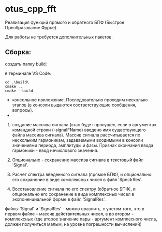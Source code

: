 # otus_cpp_fft

Реализация функций прямого и обратного БПФ (Быстрое Преобразование Фурье).

Для работы не требуется дополнительных пакетов.

## Сборка:

создать папку build;

в терминале VS Code:
```
сd .\build\
cmake ..
cmake --build
```

- консольное приложение. Последовательно проходим несколько этапов (в консоли выдаются соответствующие сообщения, вопросы).
- 
1. создание массива сигнала (этап будет пропущен, если в аргументах командной строки (-signalFName) введено имя существующего файла массива сигнала).
Массив сигнала  рассчитывается по нескольким гармоникам, задаваемыми воодимыми в консоли значениями периода, амплитуды и фазы. Признак окончания ввода гармоники - ввод нечислового значения.

2. Опционально - сохранение массива сигнала в текстовый файл  'Signal'.

3. Расчет спектра введенного сигнала (прямое БПФ), и опционально его сохранение  в виде комплексных чисел в файл 'SpectrRes'.

4. Восстановление сигнала по его спектру (обратное БПФ), и опционально его сохранение в виде комплексных чисел в экспоненциальной форме в файл 'SignalRes'.

файлы 'Signal' и 'SignalRes' - можно сравнить, с учетом того, что в первом файле - массив действительных чисел, а во втором - комплексных (где второе значение пары - аргумент комплесного числа, должен получиться малым, на уровне погрешности вычислений)

